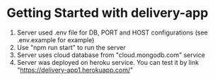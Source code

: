 # Getting Started with delivery-app

1) Server used .env file for DB, PORT and HOST configurations (see .env.example for example)
2) Use "npm run start" to run the server
3) Server uses cloud database from "cloud.mongodb.com" service
4) Server was deployed on heroku service. You can test it by link "https://delivery-app1.herokuapp.com/"
